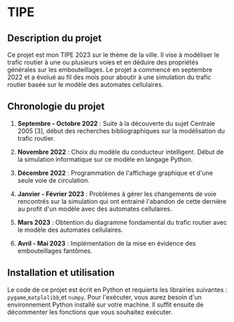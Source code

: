 # TIPE

## Description du projet

Ce projet est mon TIPE 2023 sur le thème de la ville. Il vise à modéliser le trafic routier à une ou plusieurs voies et en déduire des propriétés générales sur les embouteillages. Le projet a commencé en septembre 2022 et a évolué au fil des mois pour aboutir à une simulation du trafic routier basée sur le modèle des automates cellulaires.

## Chronologie du projet

1. **Septembre - Octobre 2022** : Suite à la découverte du sujet Centrale 2005 [3], début des recherches bibliographiques sur la modélisation du trafic routier.

2. **Novembre 2022** : Choix du modèle du conducteur intelligent. Début de la simulation informatique sur ce modèle en langage Python.

3. **Décembre 2022** : Programmation de l'affichage graphique et d'une seule voie de circulation.

4. **Janvier - Février 2023** : Problèmes à gérer les changements de voie rencontrés sur la simulation qui ont entrainé l'abandon de cette dernière au profit d'un modèle avec des automates cellulaires.

5. **Mars 2023** : Obtention du diagramme fondamental du trafic routier avec le modèle des automates cellulaires.

6. **Avril - Mai 2023** : Implémentation de la mise en évidence des embouteillages fantômes.

## Installation et utilisation

Le code de ce projet est écrit en Python et requierts les librairies suivantes : <code>pygame</code>,<code>matplolibb</code>,et <code>numpy</code>. Pour l'exécuter, vous aurez besoin d'un environnement Python installé sur votre machine. Il suffit ensuite de décommenter les fonctions que vous souhaitez exécuter.

